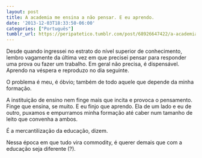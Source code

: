 ```yaml
---
layout: post
title: A academia me ensina a não pensar. E eu aprendo.
date: '2013-12-03T18:33:50-06:00'
categories: ["Português"]
tumblr_url: https://peripatetico.tumblr.com/post/68926647422/a-academia-me-ensina-a-n%C3%A3o-pensar-e-eu-aprendo
---
```

Desde quando ingressei no estrato do nível superior de conhecimento, lembro vagamente da última vez em que precisei pensar para responder uma prova ou fazer um trabalho. Em geral não precisa, é dispensável. Aprendo na véspera e reproduzo no dia seguinte.

O problema é meu, é óbvio; também de todo aquele que depende da minha formação.

A instituição de ensino nem finge mais que incita e provoca o pensamento. Finge que ensina, se muito. E eu finjo que aprendo. Ela de um lado e eu de outro, puxamos e empurramos minha formação até caber num tamanho de leito que convenha a ambos.

É a mercantilização da educação, dizem.

Nessa época em que tudo vira commodity, é querer demais que com a educação seja diferente (?).

